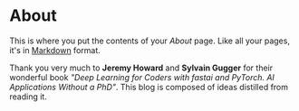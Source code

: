 # About

This is where you put the contents of your *About* page. Like all your pages, it's in [Markdown](https://guides.github.com/features/mastering-markdown/) format.

Thank you very much to **Jeremy Howard** and **Sylvain Gugger** for their wonderful book *"Deep Learning for Coders with fastai and PyTorch. AI Applications Without a PhD"*. This blog is composed of ideas distilled from reading it.
